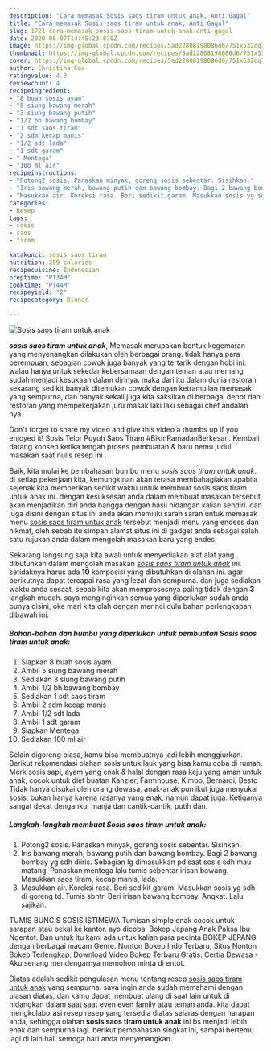 ```yaml
---
description: "Cara memasak Sosis saos tiram untuk anak, Anti Gagal"
title: "Cara memasak Sosis saos tiram untuk anak, Anti Gagal"
slug: 1721-cara-memasak-sosis-saos-tiram-untuk-anak-anti-gagal
date: 2020-08-07T14:45:23.830Z
image: https://img-global.cpcdn.com/recipes/5ad22808198086d6/751x532cq70/sosis-saos-tiram-untuk-anak-foto-resep-utama.jpg
thumbnail: https://img-global.cpcdn.com/recipes/5ad22808198086d6/751x532cq70/sosis-saos-tiram-untuk-anak-foto-resep-utama.jpg
cover: https://img-global.cpcdn.com/recipes/5ad22808198086d6/751x532cq70/sosis-saos-tiram-untuk-anak-foto-resep-utama.jpg
author: Christina Cox
ratingvalue: 4.3
reviewcount: 4
recipeingredient:
- "8 buah sosis ayam"
- "5 siung bawang merah"
- "3 siung bawang putih"
- "1/2 bh bawang bombay"
- "1 sdt saos tiram"
- "2 sdm kecap manis"
- "1/2 sdt lada"
- "1 sdt garam"
- " Mentega"
- "100 ml air"
recipeinstructions:
- "Potong2 sosis. Panaskan minyak, goreng sosis sebentar. Sisihkan."
- "Iris bawang merah, bawang putih dan bawang bombay. Bagi 2 bawang bombay yg sdh diiris. Sebagian lg dimasukkan pd saat sosis sdh mau matang. Panaskan mentega lalu tumis sebentar irisan bawang. Masukkan saos tiram, kecap manis, lada."
- "Masukkan air. Koreksi rasa. Beri sedikit garam. Masukkan sosis yg sdh di goreng td. Tumis sbntr. Beri irisan bawang bombay. Angkat. Lalu sajikan."
categories:
- Resep
tags:
- sosis
- saos
- tiram

katakunci: sosis saos tiram 
nutrition: 259 calories
recipecuisine: Indonesian
preptime: "PT34M"
cooktime: "PT44M"
recipeyield: "2"
recipecategory: Dinner

---
```



![Sosis saos tiram untuk anak](https://img-global.cpcdn.com/recipes/5ad22808198086d6/751x532cq70/sosis-saos-tiram-untuk-anak-foto-resep-utama.jpg)

<b><i>sosis saos tiram untuk anak</i></b>, Memasak merupakan bentuk kegemaran yang menyenangkan dilakukan oleh berbagai orang. tidak hanya para perempuan, sebagian cowok juga banyak yang tertarik dengan hobi ini. walau hanya untuk sekedar kebersamaan dengan teman atau memang sudah menjadi kesukaan dalam dirinya. maka dari itu dalam dunia restoran sekarang sedikit banyak ditemukan cowok dengan ketrampilan memasak yang sempurna, dan banyak sekali juga kita saksikan di berbagai depot dan restoran yang mempekerjakan juru masak laki laki sebagai chef andalan nya.

Don&#39;t forget to share my video and give this video a thumbs up if you enjoyed it! Sosis Telor Puyuh Saos Tiram #BikinRamadanBerkesan. Kembali datang konsep ketika tengah proses pembuatan &amp; baru nemu judul masakan saat nulis resep ini ‍.

Baik, kita mulai ke pembahasan bumbu menu <i>sosis saos tiram untuk anak</i>. di setiap pekerjaan kita, kemungkinan akan terasa membahagiakan apabila sejenak kita memberikan sedikit waktu untuk membuat sosis saos tiram untuk anak ini. dengan kesuksesan anda dalam membuat masakan tersebut, akan menjadikan diri anda bangga dengan hasil hidangan kalian sendiri. dan juga disini dengan situs ini anda akan memiliki saran saran untuk memasak menu <u>sosis saos tiram untuk anak</u> tersebut menjadi menu yang endess dan nikmat, oleh sebab itu simpan alamat situs ini di gadget anda sebagai salah satu rujukan anda dalam mengolah masakan baru yang endes.


Sekarang langsung saja kita awali untuk menyediakan alat alat yang dibutuhkan dalam mengolah masakan <u><i>sosis saos tiram untuk anak</i></u> ini. setidaknya harus ada <b>10</b> komposisi yang dibutuhkan di olahan ini. agar berikutnya dapat tercapai rasa yang lezat dan sempurna. dan juga sediakan waktu anda sesaat, sebab kita akan memprosesnya paling tidak dengan <b>3</b> langkah mudah. saya menginginkan semua yang diperlukan sudah anda punya disini, oke mari kita olah dengan merinci dulu bahan perlengkapan dibawah ini.

<!--inarticleads1-->

##### Bahan-bahan dan bumbu yang diperlukan untuk pembuatan Sosis saos tiram untuk anak:

1. Siapkan 8 buah sosis ayam
1. Ambil 5 siung bawang merah
1. Sediakan 3 siung bawang putih
1. Ambil 1/2 bh bawang bombay
1. Sediakan 1 sdt saos tiram
1. Ambil 2 sdm kecap manis
1. Ambil 1/2 sdt lada
1. Ambil 1 sdt garam
1. Siapkan  Mentega
1. Sediakan 100 ml air


Selain digoreng biasa, kamu bisa membuatnya jadi lebih menggiurkan. Berikut rekomendasi olahan sosis untuk lauk yang bisa kamu coba di rumah. Merk sosis sapi, ayam yang enak &amp; halal dengan rasa keju yang aman untuk anak, cocok untuk diet buatan Kanzler, Farmhouse, Kimbo, Bernardi, Besto Tidak hanya disukai oleh orang dewasa, anak-anak pun ikut juga menyukai sosis, bukan hanya karena rasanya yang enak, namun dapat juga. Ketiganya sangat dekat denganku, manja dan cantik-cantik, putih dan. 

<!--inarticleads2-->

##### Langkah-langkah membuat Sosis saos tiram untuk anak:

1. Potong2 sosis. Panaskan minyak, goreng sosis sebentar. Sisihkan.
1. Iris bawang merah, bawang putih dan bawang bombay. Bagi 2 bawang bombay yg sdh diiris. Sebagian lg dimasukkan pd saat sosis sdh mau matang. Panaskan mentega lalu tumis sebentar irisan bawang. Masukkan saos tiram, kecap manis, lada.
1. Masukkan air. Koreksi rasa. Beri sedikit garam. Masukkan sosis yg sdh di goreng td. Tumis sbntr. Beri irisan bawang bombay. Angkat. Lalu sajikan.


TUMIS BUNCIS SOSIS ISTIMEWA Tumisan simple enak cocok untuk sarapan atau bekal ke kantor. ayo dicoba. Bokep Jepang Anak Paksa Ibu Ngentot. Dan untuk itu kami ada untuk kalian para pecinta BOKEP JEPANG dengan berbagai macam Genre. Nonton Bokep Indo Terbaru, Situs Nonton Bokep Terlengkap, Download Video Bokep Terbaru Gratis. Certia Dewasa - Aku senang mendengarnya memohon minta di entot. 

Diatas adalah sedikit pengulasan menu tentang resep <u>sosis saos tiram untuk anak</u> yang sempurna. saya ingin anda sudah memahami dengan ulasan diatas, dan kamu dapat membuat ulang di saat lain untuk di hidangkan dalam saat saat even even family atau teman anda. kita dapat mengkolaborasi resep resep yang tersedia diatas selaras dengan harapan anda, sehingga olahan <b>sosis saos tiram untuk anak</b> ini bs menjadi lebih enak dan sempurna lagi. berikut pembahasan singkat ini, sampai bertemu lagi di lain hal. semoga hari anda menyenangkan.
